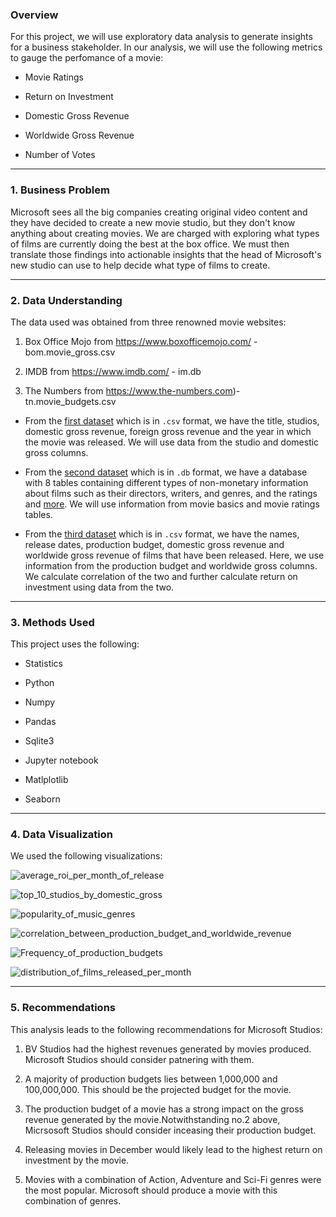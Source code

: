 ### Overview

For this project, we will use exploratory data analysis to generate insights for a business stakeholder. In our analysis, we will use the following metrics to gauge the perfomance of a movie:

 * Movie Ratings

 * Return on Investment

 * Domestic Gross Revenue 

 * Worldwide Gross Revenue

 * Number of Votes

---

### 1. Business Problem

Microsoft sees all the big companies creating original video content and they have decided to create a new movie studio, but they don't know anything about creating movies. We are charged with exploring what types of films are currently doing the best at the box office. We must then translate those findings into actionable insights that the head of Microsoft's new studio can use to help decide what type of films to create.

---

### 2. Data Understanding
The data used was obtained from three renowned movie websites:

 1. Box Office Mojo from https://www.boxofficemojo.com/ - bom.movie_gross.csv

 2. IMDB from https://www.imdb.com/ - im.db

 3. The Numbers from https://www.the-numbers.com)- tn.movie_budgets.csv
 
 * From the [first dataset](bom.movie_gross.csv) which is in `.csv` format, we have the title, studios, domestic gross revenue, foreign gross revenue and the year in which the movie was released. We will use data from the studio and domestic gross columns.
 
 * From the [second dataset](im.db) which is in `.db` format, we have a database with 8 tables containing different types of non-monetary information about films such as their directors, writers, and genres, and the ratings and [more](images/imdb_data_erd.jpeg). We will use information from movie basics and movie ratings tables.
 
 * From the [third dataset](data/tn.movie_budgets.csv.gz) which is in `.csv` format, we have the names, release dates, production budget, domestic gross revenue and worldwide gross revenue of films that have been released. Here, we use information from the production budget and worldwide gross columns. We calculate correlation of the two and further calculate return on investment using data from the two.

---

### 3. Methods Used

This project uses the following:

 * Statistics 

 * Python
 
 * Numpy

 * Pandas
 
 * Sqlite3
 
 * Jupyter notebook
 
 * Matlplotlib
 
 * Seaborn

---

### 4. Data Visualization

We used the following visualizations:

![average_roi_per_month_of_release](Images/average_roi_per_month_of_release.png)

![top_10_studios_by_domestic_gross](Images/top_10_studios_by_domestic_gross.png)

![popularity_of_music_genres](Images/popularity_of_music_genres.png)

![correlation_between_production_budget_and_worldwide_revenue](Images/correlation_between_production_budget_and_worldwide_revenue.png)

![Frequency_of_production_budgets](Images/Frequency_of_production_budgets.png)

![distribution_of_films_released_per_month](Images/distribution_of_films_released_per_month.png)

---

### 5. Recommendations
This analysis leads to the following recommendations for Microsoft Studios:

1. BV Studios had the highest revenues generated by movies produced. Microsoft Studios should consider patnering with them.

2. A majority of production budgets lies between 1,000,000 and 100,000,000. This should be the projected budget for the movie.

3. The production budget of a movie has a strong impact on the gross revenue generated by the movie.Notwithstanding no.2 above, Micrsosoft Studios should consider inceasing their production budget.

4. Releasing movies in December would likely lead to the highest return on investment by the movie.

5. Movies with a combination of Action, Adventure and Sci-Fi genres were the most popular. Microsoft should produce a movie with this combination of genres.
